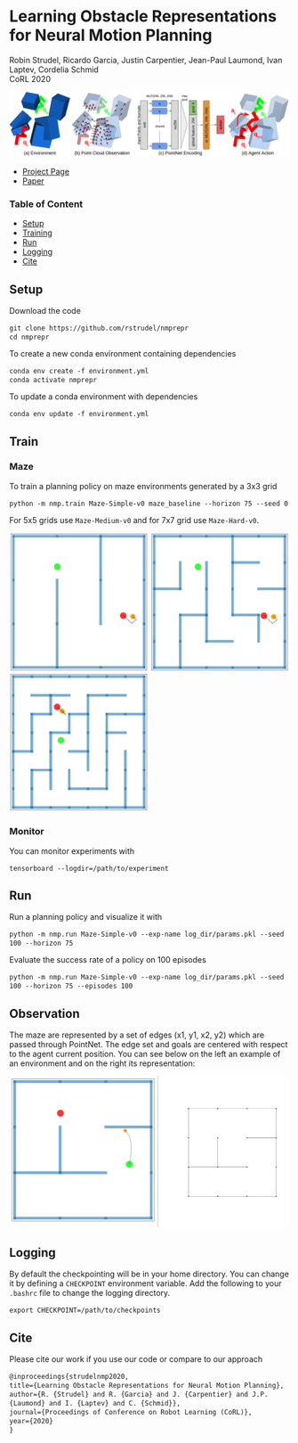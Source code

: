 # Learning Obstacle Representations for Neural Motion Planning

Robin Strudel, Ricardo Garcia, Justin Carpentier, Jean-Paul Laumond, Ivan Laptev, Cordelia Schmid\
CoRL 2020

![](images/overview.png)

- [Project Page](https://www.di.ens.fr/willow/research/nmp_repr/)
- [Paper](https://arxiv.org/abs/2008.11174)



### Table of Content

- [Setup](#setup)
- [Training](#train)
- [Run](#run)
- [Logging](#logging)
- [Cite](#cite)


## Setup

Download the code
```
git clone https://github.com/rstrudel/nmprepr
cd nmprepr
```

To create a new conda environment containing dependencies
```
conda env create -f environment.yml
conda activate nmprepr
```

To update a conda environment with dependencies
```
conda env update -f environment.yml
```

## Train

### Maze

To train a planning policy on maze environments generated by a 3x3 grid
```
python -m nmp.train Maze-Simple-v0 maze_baseline --horizon 75 --seed 0
```

For 5x5 grids use `Maze-Medium-v0` and for 7x7 grid use `Maze-Hard-v0`.
<p float="center">
    <img src="images/easy.png" width="250">
    <img src="images/medium.png" width="250">
    <img src="images/hard.png" width="250">
</p>

### Monitor

You can monitor experiments with
```
tensorboard --logdir=/path/to/experiment
```

## Run

Run a planning policy and visualize it with
```
python -m nmp.run Maze-Simple-v0 --exp-name log_dir/params.pkl --seed 100 --horizon 75
```
       
Evaluate the success rate of a policy on 100 episodes
```
python -m nmp.run Maze-Simple-v0 --exp-name log_dir/params.pkl --seed 100 --horizon 75 --episodes 100
```

## Observation

The maze are represented by a set of edges (x1, y1, x2, y2) which are passed through PointNet.
The edge set and goals are centered with respect to the agent current position. You can see below on the left an example of an environment and on the right its representation:

<img src="images/maze_repr.png" width="600">

## Logging

By default the checkpointing will be in your home directory. You can change it by defining a `CHECKPOINT` environment variable. Add the following to your `.bashrc` file to change the logging directory.
```
export CHECKPOINT=/path/to/checkpoints
```

## Cite

Please cite our work if you use our code or compare to our approach
```
@inproceedings{strudelnmp2020,
title={Learning Obstacle Representations for Neural Motion Planning},
author={R. {Strudel} and R. {Garcia} and J. {Carpentier} and J.P. {Laumond} and I. {Laptev} and C. {Schmid}},
journal={Proceedings of Conference on Robot Learning (CoRL)},
year={2020}
}
```
